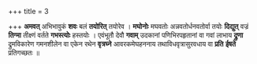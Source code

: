 +++
title = 3

+++
**अमवत्** अभिभावुकं **शवः** बलं **तयोरित्** तयोरेव । **मघोनोः** मघवतोः अन्नवतोर्धनवतोर्वा तयोः **दिद्युत्** वज्रं **तिग्मा** तीक्ष्णं वर्तते **गभस्त्योः** हस्तयोः । एवंभूतौ देवौ **गवाम्** उदकानां पणिभिरपहृतानां वा गवां लाभाय **द्रुणा** द्रुमविकारेण गमनशीलेन वा एकेन रथेन **वृत्रघ्ने** आवरकमेघहननाय तथाविधवृत्रासुरवधाय वा **प्रति** **ईषते** प्रतिगच्छतः ॥